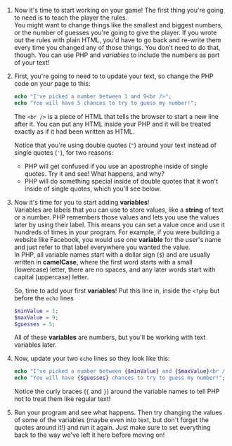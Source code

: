 1. Now it's time to start working on your game! The first thing you're going to need is to teach the player the rules.   
   You might want to change things like the smallest and biggest numbers, or the number of guesses you're going to give the player. If you wrote out the rules with plain HTML, you'd have to go back and re-write them every time you changed any of those things. You don't need to do that, though. You can use PHP and _variables_ to include the numbers as part of your text!

2. First, you're going to need to to update your text, so change the PHP code on your page to this:

   ```php
   echo "I've picked a number between 1 and 9<br />";
   echo "You will have 5 chances to try to guess my number!";
   ```

   The `<br />` is a piece of HTML that tells the browser to start a new line after it. You can put any HTML inside your PHP and it will be treated exactly as if it had been written as HTML.

   Notice that you're using double quotes \(`"`\) around your text instead of single quotes \(`'`\), for two reasons:

   * PHP will get confused if you use an apostrophe inside of single quotes. Try it and see! What happens, and why?
   * PHP will do something special inside of double quotes that it won't inside of single quotes, which you'll see below.

3. Now it's time for you to start adding **variables**!   
   Variables are labels that you can use to store values, like a **string** of text or a number. PHP remembers those values and lets you use the values later by using their label. This means you can set a value once and use it hundreds of times in your program. For example, if you were building a website like Facebook, you would use one **variable** for the user's name and just refer to that label everywhere you wanted the value.   
   In PHP, all variable names start with a dollar sign \(`$`\) and are usually written in **camelCase**, where the first word starts with a small \(lowercase\) letter, there are no spaces, and any later words start with capital \(uppercase\) letter.

   So, time to add your first **variables**! Put this line in, inside the `<?php` but before the `echo` lines

   ```php
   $minValue = 1;
   $maxValue = 9;
   $guesses = 5;
   ```

   All of these **variables** are numbers, but you'll be working with text variables later.

4. Now, update your two `echo` lines so they look like this:

   ```php
   echo "I've picked a number between {$minValue} and {$maxValue}<br />";
   echo "You will have {$guesses} chances to try to guess my number!";
   ```

   Notice the curly braces \(`{` and `}`\) around the variable names to tell PHP not to treat them like regular text!

5. Run your program and see what happens. Then try changing the values of some of the variables \(maybe even into text, but don't forget the quotes around it!\) and run it again. Just make sure to set everything back to the way we've left it here before moving on!



